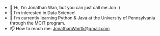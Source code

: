 - 👋 Hi, I’m Jonathan Wan, but you can just call me Jon :)
- 👀 I’m interested in Data Science!
- 🌱 I’m currently learning Python & Java at the University of Pennsylvania through the MCIT program.
- 📫 How to reach me: JonathanWan15@gmail.com

<!---
jonwancodes/jonwancodes is a ✨ special ✨ repository because its `README.md` (this file) appears on your GitHub profile.
You can click the Preview link to take a look at your changes.
--->
